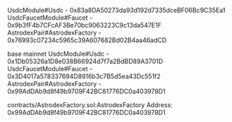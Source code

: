 UsdcModule#Usdc - 0x83a8DA50273da93d192d7335dceBF06Bc9C35Ea1 UsdcFaucetModule#Faucet - 0x9b3fF4b7CFcAF3Be70bc9063223C9c13da547E1F AstrodexPair#AstrodexFactory - 0x76993c07234c5965c39A607682Bd02B4aa46adCD

base mainnet UsdcModule#Usdc - 0x1Db05326a1D8e038B66924d7f7a2BdBD89A3701D UsdcFaucetModule#Faucet - 0x3D4017a578337694D8916b3c7B5d5ea43Dc551f2 AstrodexPair#AstrodexFactory - 0x99AdDAb9d8f49b9709F42BC81776DC0a403978D1

  contracts/AstrodexFactory.sol:AstrodexFactory
  Address: 0x99AdDAb9d8f49b9709F42BC81776DC0a403978D1